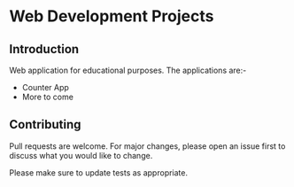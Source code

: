 # Web Development Projects

## Introduction

Web application for educational purposes. The applications are:-
* Counter App
* More to come

## Contributing

Pull requests are welcome. For major changes, please open an issue first to discuss what you would like to change.

Please make sure to update tests as appropriate.